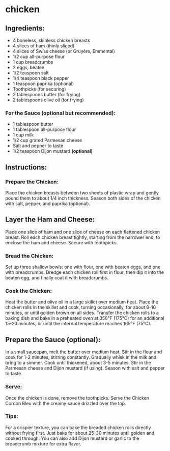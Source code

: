 # chicken

## Ingredients:
- 4 boneless, skinless chicken breasts
- 4 slices of ham (thinly sliced)
- 4 slices of Swiss cheese (or Gruyère, Emmental)
- 1/2 cup all-purpose flour
- 1 cup breadcrumbs
- 2 eggs, beaten
- 1/2 teaspoon salt
- 1/4 teaspoon black pepper
- 1 teaspoon paprika (optional)
- Toothpicks (for securing)
- 2 tablespoons butter (for frying)
- 2 tablespoons olive oil (for frying)
  
### For the Sauce (optional but recommended):
- 1 tablespoon butter
- 1 tablespoon all-purpose flour
- 1 cup milk
- 1/2 cup grated Parmesan cheese
- Salt and pepper to taste
- 1/2 teaspoon Dijon mustard <strong>(optional)</strong>

## Instructions:
### Prepare the Chicken:
Place the chicken breasts between two sheets of plastic wrap and gently pound them to about 1/4 inch thickness.
Season both sides of the chicken with salt, pepper, and paprika (optional).

## Layer the Ham and Cheese:
Place one slice of ham and one slice of cheese on each flattened chicken breast.
Roll each chicken breast tightly, starting from the narrower end, to enclose the ham and cheese. Secure with toothpicks.

### Bread the Chicken:
Set up three shallow bowls: one with flour, one with beaten eggs, and one with breadcrumbs.
Dredge each chicken roll first in flour, then dip it into the beaten egg, and finally coat it with breadcrumbs.

### Cook the Chicken:
Heat the butter and olive oil in a large skillet over medium heat.
Place the chicken rolls in the skillet and cook, turning occasionally, for about 8-10 minutes, or until golden brown on all sides.
Transfer the chicken rolls to a baking dish and bake in a preheated oven at 350°F (175°C) for an additional 15-20 minutes, or until the internal temperature reaches 165°F (75°C).

## Prepare the Sauce (optional):
In a small saucepan, melt the butter over medium heat.
Stir in the flour and cook for 1-2 minutes, stirring constantly.
Gradually whisk in the milk and bring to a simmer. Cook until thickened, about 3-5 minutes.
Stir in the Parmesan cheese and Dijon mustard (if using). Season with salt and pepper to taste.

### Serve:
Once the chicken is done, remove the toothpicks. Serve the Chicken Cordon Bleu with the creamy sauce drizzled over the top.

### Tips:
For a crispier texture, you can bake the breaded chicken rolls directly without frying first. Just bake for about 25-30 minutes until golden and cooked through.
You can also add Dijon mustard or garlic to the breadcrumb mixture for extra flavor.
